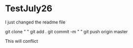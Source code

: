 # TestJuly26
I just changed the readme file

git clone "  "
git add .
git commit -m "  "
git push origin master


This will conflict

